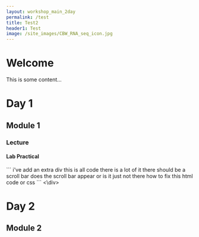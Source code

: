 ```yaml
---
layout: workshop_main_2day
permalink: /test
title: Test2
header1: Test
image: /site_images/CBW_RNA_seq_icon.jpg
---
```


# Welcome

This is some content...

# Day 1

## Module 1

### Lecture

#### Lab Practical


<div style="overflow:scroll">
```
i've add an extra div this is all code there is a lot of it there should be a scroll bar does the scroll bar appear or is it just not there how to fix this html code or css
```
<\div>

# Day 2

## Module 2
